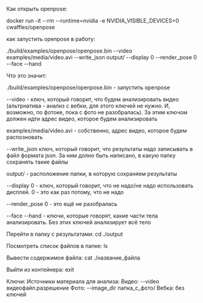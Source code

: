 Как открыть openpose:

docker run -it --rm --runtime=nvidia -e NVIDIA_VISIBLE_DEVICES=0 cwaffles/openpose

как запустить openpose в работу:

./build/examples/openpose/openpose.bin --video examples/media/video.avi --write_json output/ --display 0 --render_pose 0 --face --hand

Что это значит:

./build/examples/openpose/openpose.bin - запустить openpose

--video - ключ, который говорит, что будем анализировать видео (альтрнатива - анализ с вебки, для этого ключей не нужно. И, возможно, по фотоке, пока с фото не разобралась). За этим ключом должен идти адрес видео, которое будем анализировать

examples/media/video.avi - собственно, адрес видео, которое будем распозновать

--write_json ключ, который говорит, что результаты надо записывать в файл формата json. За ним долно быть написано, в какую папку сохранять такие файлы

output/ - расположение папки, в которую сохраняем результаты

--display 0 - ключ, который говорит, что не надо/не надо использовать дисплей. 0 - это как раз потому, что не надо

--render_pose 0 - это ещё не разобралась

--face --hand - ключи, которые говорят, какие части тела анализировать. Без этих ключей анализирует всё тело

Перейти в папку с результатами:
cd ./output

Посмотреть список файлов в папке:
ls

Вывести содержимое файла:
cat ./название_файла

Выйти из контейнера:
exit

Ключи:
Источники материала для анализа:
Видео:
--video видеофайл.разрешение
Фото:
--image_dir папка_с_фото/ 
Вебка:
без ключей



